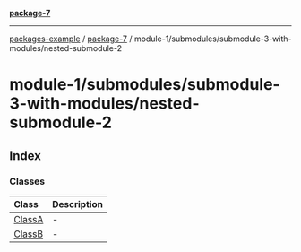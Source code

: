 [**package-7**](../../../../README.md)

***

[packages-example](../../../../../README.md) / [package-7](../../../../README.md) / module-1/submodules/submodule-3-with-modules/nested-submodule-2

# module-1/submodules/submodule-3-with-modules/nested-submodule-2

## Index

### Classes

| Class | Description |
| :------ | :------ |
| [ClassA](classes/ClassA.md) | - |
| [ClassB](classes/ClassB.md) | - |
